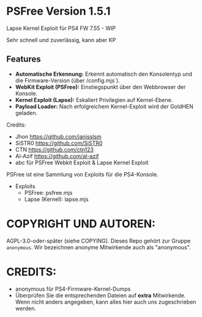# PSFree Version 1.5.1

Lapse Kernel Exploit für PS4 FW 7.55 - WIP

Sehr schnell und zuverlässig, kann aber KP

## Features

- **Automatische Erkennung:** Erkennt automatisch den Konsolentyp und die Firmware-Version (über /config.mjs`).
- **WebKit Exploit (PSFree):** Einstiegspunkt über den Webbrowser der Konsole.
- **Kernel Exploit (Lapse):** Eskaliert Privilegien auf Kernel-Ebene.
- **Payload Loader:** Nach erfolgreichem Kernel-Exploit wird der GoldHEN geladen.



Credits:
- Jhon https://github.com/janisslsm
- SiSTR0 https://github.com/SiSTR0
- CTN https://github.com/ctn123
- Al-Azif https://github.com/al-azif
- abc für PSFree Webkit Exploit & Lapse Kernel Exploit

PSFree ist eine Sammlung von Exploits für die PS4-Konsole.

* Exploits
  * PSFree: psfree.mjs
  * Lapse (Kernel): lapse.mjs


# COPYRIGHT UND AUTOREN:
AGPL-3.0-oder-später (siehe COPYING). Dieses Repo gehört zur Gruppe
`anonymous`. Wir bezeichnen anonyme Mitwirkende auch als "anonymous".

# CREDITS:
* anonymous für PS4-Firmware-Kernel-Dumps
* Überprüfen Sie die entsprechenden Dateien auf **extra** Mitwirkende. Wenn nicht anders
 angegeben, kann alles hier auch uns zugeschrieben werden.
